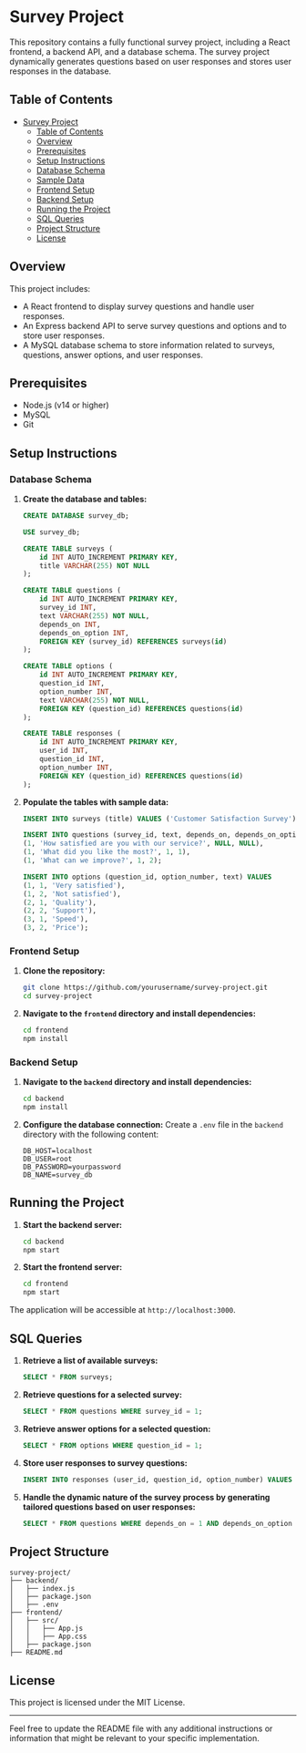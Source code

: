 # Survey Project

This repository contains a fully functional survey project, including a React frontend, a backend API, and a database schema. The survey project dynamically generates questions based on user responses and stores user responses in the database.

## Table of Contents
- [Survey Project](#survey-project)
  - [Table of Contents](#table-of-contents)
  - [Overview](#overview)
  - [Prerequisites](#prerequisites)
  - [Setup Instructions](#setup-instructions)
  - [Database Schema](#database-schema)
  - [Sample Data](#sample-data)
  - [Frontend Setup](#frontend-setup)
  - [Backend Setup](#backend-setup)
  - [Running the Project](#running-the-project)
  - [SQL Queries](#sql-queries)
  - [Project Structure](#project-structure)
  - [License](#license)

## Overview
This project includes:
- A React frontend to display survey questions and handle user responses.
- An Express backend API to serve survey questions and options and to store user responses.
- A MySQL database schema to store information related to surveys, questions, answer options, and user responses.

## Prerequisites
- Node.js (v14 or higher)
- MySQL
- Git

## Setup Instructions

### Database Schema
1. **Create the database and tables:**
   ```sql
   CREATE DATABASE survey_db;

   USE survey_db;

   CREATE TABLE surveys (
       id INT AUTO_INCREMENT PRIMARY KEY,
       title VARCHAR(255) NOT NULL
   );

   CREATE TABLE questions (
       id INT AUTO_INCREMENT PRIMARY KEY,
       survey_id INT,
       text VARCHAR(255) NOT NULL,
       depends_on INT,
       depends_on_option INT,
       FOREIGN KEY (survey_id) REFERENCES surveys(id)
   );

   CREATE TABLE options (
       id INT AUTO_INCREMENT PRIMARY KEY,
       question_id INT,
       option_number INT,
       text VARCHAR(255) NOT NULL,
       FOREIGN KEY (question_id) REFERENCES questions(id)
   );

   CREATE TABLE responses (
       id INT AUTO_INCREMENT PRIMARY KEY,
       user_id INT,
       question_id INT,
       option_number INT,
       FOREIGN KEY (question_id) REFERENCES questions(id)
   );
   ```

2. **Populate the tables with sample data:**
   ```sql
   INSERT INTO surveys (title) VALUES ('Customer Satisfaction Survey');

   INSERT INTO questions (survey_id, text, depends_on, depends_on_option) VALUES 
   (1, 'How satisfied are you with our service?', NULL, NULL),
   (1, 'What did you like the most?', 1, 1),
   (1, 'What can we improve?', 1, 2);

   INSERT INTO options (question_id, option_number, text) VALUES 
   (1, 1, 'Very satisfied'),
   (1, 2, 'Not satisfied'),
   (2, 1, 'Quality'),
   (2, 2, 'Support'),
   (3, 1, 'Speed'),
   (3, 2, 'Price');
   ```

### Frontend Setup
1. **Clone the repository:**
   ```sh
   git clone https://github.com/yourusername/survey-project.git
   cd survey-project
   ```

2. **Navigate to the `frontend` directory and install dependencies:**
   ```sh
   cd frontend
   npm install
   ```

### Backend Setup
1. **Navigate to the `backend` directory and install dependencies:**
   ```sh
   cd backend
   npm install
   ```

2. **Configure the database connection:**
   Create a `.env` file in the `backend` directory with the following content:
   ```
   DB_HOST=localhost
   DB_USER=root
   DB_PASSWORD=yourpassword
   DB_NAME=survey_db
   ```

## Running the Project

1. **Start the backend server:**
   ```sh
   cd backend
   npm start
   ```

2. **Start the frontend server:**
   ```sh
   cd frontend
   npm start
   ```

The application will be accessible at `http://localhost:3000`.

## SQL Queries

1. **Retrieve a list of available surveys:**
   ```sql
   SELECT * FROM surveys;
   ```

2. **Retrieve questions for a selected survey:**
   ```sql
   SELECT * FROM questions WHERE survey_id = 1;
   ```

3. **Retrieve answer options for a selected question:**
   ```sql
   SELECT * FROM options WHERE question_id = 1;
   ```

4. **Store user responses to survey questions:**
   ```sql
   INSERT INTO responses (user_id, question_id, option_number) VALUES (1, 1, 1);
   ```

5. **Handle the dynamic nature of the survey process by generating tailored questions based on user responses:**
   ```sql
   SELECT * FROM questions WHERE depends_on = 1 AND depends_on_option = 1;
   ```

## Project Structure

```
survey-project/
├── backend/
│   ├── index.js
│   ├── package.json
│   ├── .env
├── frontend/
│   ├── src/
│   │   ├── App.js
│   │   ├── App.css
│   ├── package.json
├── README.md
```

## License
This project is licensed under the MIT License.

---

Feel free to update the README file with any additional instructions or information that might be relevant to your specific implementation.
